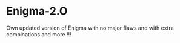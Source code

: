 # Enigma-2.O
Own updated version of Enigma with no major flaws and with extra combinations and more !!!
